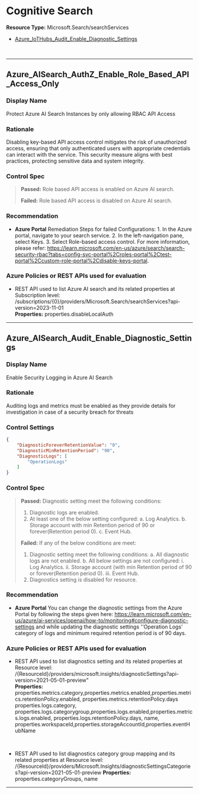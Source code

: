 # Cognitive Search
**Resource Type:** Microsoft.Search/searchServices

<!-- TOC -->

- [Azure_IoTHubs_Audit_Enable_Diagnostic_Settings](#azure_iothubs_audit_enable_diagnostic_settings)

<!-- /TOC -->
<br/>

___ 

## Azure_AISearch_AuthZ_Enable_Role_Based_API_Access_Only
 

### Display Name 
Protect Azure AI Search Instances by only allowing RBAC API Access

### Rationale 
Disabling key-based API access control mitigates the risk of unauthorized access, ensuring that only authenticated users with appropriate credentials can interact with the service. This security measure aligns with best practices, protecting sensitive data and system integrity.

### Control Spec 

> **Passed:** 
> Role based API access is enabled on Azure AI search.
> 
> **Failed:** 
> Role based API access is disabled on Azure AI search.

 
### Recommendation 

- **Azure Portal** 
    Remediation Steps for failed Configurations: 1. In the Azure portal, navigate to your search service. 2. In the left-navigation pane, select Keys. 3. Select Role-based access control. For more information, please refer: https://learn.microsoft.com/en-us/azure/search/search-security-rbac?tabs=config-svc-portal%2Croles-portal%2Ctest-portal%2Ccustom-role-portal%2Cdisable-keys-portal.

### Azure Policies or REST APIs used for evaluation 

- REST API used to list Azure AI search and its related properties at Subscription level: <br />
/subscriptions/{0}/providers/Microsoft.Search/searchServices?api-version=2023-11-01<br />
**Properties:**
properties.disableLocalAuth
___ 



## Azure_AISearch_Audit_Enable_Diagnostic_Settings
 

### Display Name 
Enable Security Logging in Azure AI Search

### Rationale 
Auditing logs and metrics must be enabled as they provide details for investigation in case of a security breach for threats

### Control Settings 
```json 
{
    "DiagnosticForeverRetentionValue": "0",
    "DiagnosticMinRetentionPeriod": "90",
    "DiagnosticLogs": [
        "OperationLogs"
    ]
}
 ```  

### Control Spec 

> **Passed:** 
> Diagnostic setting meet the following conditions:
>   1. Diagnostic logs are enabled.
>   2. At least one of the below setting configured:
>       a. Log Analytics.
>       b. Storage account with min Retention period of 90 or forever(Retention period 0).
>       c. Event Hub.
> 
> **Failed:** 
> If any of the below conditions are meet:
>   1. Diagnostic setting meet the following conditions:
>       a. All diagnostic logs are not enabled.
>       b. All below settings are not configured:
>          i. Log Analytics.
>          ii. Storage account (with min Retention period of 90 or forever(Retention period 0).
>          iii. Event Hub.
>   2. Diagnostics setting is disabled for resource.

 
### Recommendation 

- **Azure Portal** 
    You can change the diagnostic settings from the Azure Portal by following the steps given here: https://learn.microsoft.com/en-us/azure/ai-services/openai/how-to/monitoring#configure-diagnostic-settings and while updating the diagnostic settings ''Operation Logs' category of logs and minimum required retention period is of 90 days.
      

### Azure Policies or REST APIs used for evaluation 

- REST API used to list diagnostics setting and its related properties at Resource level: <br />
/{ResourceId}/providers/microsoft.insights/diagnosticSettings?api-version=2021-05-01-preview"<br />
**Properties:**
properties.metrics.category,properties.metrics.enabled,properties.metrics.retentionPolicy.enabled, properties.metrics.retentionPolicy.days<br />
properties.logs.category, properties.logs.categorygroup,properties.logs.enabled,properties.metrics.logs.enabled, properties.logs.retentionPolicy.days, name, properties.workspaceId,properties.storageAccountId,properties.eventHubName
 <br />

- REST API used to list diagnostics category group mapping and its related properties at Resource level: <br />
/{ResourceId}/providers/Microsoft.Insights/diagnosticSettingsCategories?api-version=2021-05-01-preview
**Properties:**
properties.categoryGroups, name
___ 



